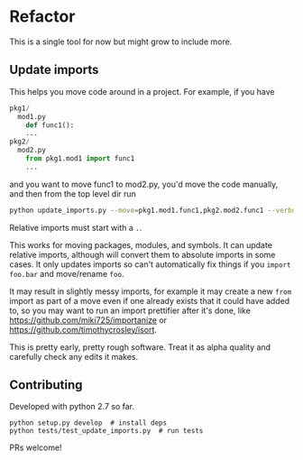# Refactor

This is a single tool for now but might grow to include more.


## Update imports

This helps you move code around in a project. For example, if you have
```python
pkg1/
  mod1.py
    def func1():
    ...
pkg2/
  mod2.py
    from pkg1.mod1 import func1
    ...
```
and you want to move func1 to mod2.py, you'd move the code manually, and then from the top level dir run
```sh
python update_imports.py --move=pkg1.mod1.func1,pkg2.mod2.func1 --verbose
```

Relative imports must start with a `.`.

This works for moving packages, modules, and symbols. It can update relative imports, although will convert them to absolute imports in some cases. It only updates imports so can't automatically fix things if you `import foo.bar` and move/rename `foo`.

It may result in slightly messy imports, for example it may create a new `from` import as part of a move even if one already exists that it could have added to, so you may want to run an import prettifier after it's done, like https://github.com/miki725/importanize or https://github.com/timothycrosley/isort.

This is pretty early, pretty rough software. Treat it as alpha quality and carefully check any edits it makes.


## Contributing

Developed with python 2.7 so far.

```
python setup.py develop  # install deps
python tests/test_update_imports.py  # run tests
```

PRs welcome!
